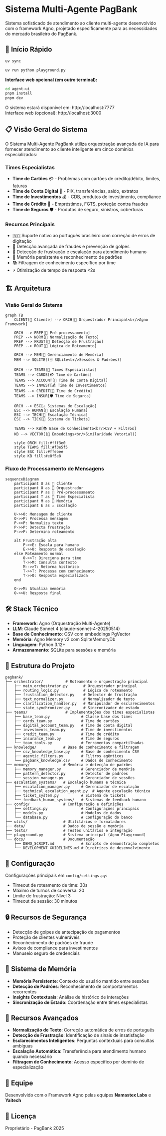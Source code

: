 # Sistema Multi-Agente PagBank

Sistema sofisticado de atendimento ao cliente multi-agente desenvolvido com o framework Agno, projetado especificamente para as necessidades do mercado brasileiro do PagBank.

## 🚀 Início Rápido

```bash
uv sync
```

```bash
uv run python playground.py
```

**Interface web opcional (em outro terminal):**
```bash
cd agent-ui
pnpm install
pnpm dev
```

O sistema estará disponível em: http://localhost:7777  
Interface web (opcional): http://localhost:3000

## 📋 Visão Geral do Sistema

O Sistema Multi-Agente PagBank utiliza orquestração avançada de IA para fornecer atendimento ao cliente inteligente em cinco domínios especializados:

### Times Especialistas
- **Time de Cartões** 💳 - Problemas com cartões de crédito/débito, limites, faturas
- **Time de Conta Digital** 🏦 - PIX, transferências, saldo, extratos
- **Time de Investimentos** 💰 - CDB, produtos de investimento, compliance
- **Time de Crédito** 💸 - Empréstimos, FGTS, proteção contra fraudes
- **Time de Seguros** 🛡️ - Produtos de seguro, sinistros, coberturas

### Recursos Principais
- 🇧🇷 Suporte nativo ao português brasileiro com correção de erros de digitação
- 🚨 Detecção avançada de fraudes e prevenção de golpes
- 😤 Detecção de frustração e escalação para atendimento humano
- 🧠 Memória persistente e reconhecimento de padrões
- 📚 Filtragem de conhecimento específico por time
- ⚡ Otimização de tempo de resposta <2s


## 🏗️ Arquitetura

### Visão Geral do Sistema

```mermaid
graph TB
    CLIENT[👤 Cliente] --> ORCH[🎯 Orquestrador Principal<br/>Agno Framework]
    
    ORCH --> PREP[📝 Pré-processamento]
    PREP --> NORM[🔧 Normalização de Texto]
    PREP --> FRUST[😤 Detecção de Frustração]
    PREP --> ROUT[🎯 Lógica de Roteamento]
    
    ORCH --> MEM[🧠 Gerenciamento de Memória]
    MEM --> SQLITE[(🗄️ SQLite<br/>Sessões & Padrões)]
    
    ORCH --> TEAMS[👥 Times Especialistas]
    TEAMS --> CARDS[💳 Time de Cartões]
    TEAMS --> ACCOUNT[🏦 Time de Conta Digital]
    TEAMS --> INVEST[💰 Time de Investimentos]
    TEAMS --> CREDIT[💸 Time de Crédito]
    TEAMS --> INSUR[🛡️ Time de Seguros]
    
    ORCH --> ESC[⚠️ Sistemas de Escalação]
    ESC --> HUMAN[👤 Escalação Humana]
    ESC --> TECH[🔧 Escalação Técnica]
    ESC --> TICK[🎫 Sistema de Tickets]
    
    TEAMS --> KB[📚 Base de Conhecimento<br/>CSV + Filtros]
    KB --> VECTOR[(🎯 Embeddings<br/>Similaridade Vetorial)]
    
    style ORCH fill:#fff3e0
    style TEAMS fill:#f3e5f5
    style ESC fill:#ffebee
    style KB fill:#e8f5e8
```

### Fluxo de Processamento de Mensagens

```mermaid
sequenceDiagram
    participant U as 👤 Cliente
    participant O as 🎯 Orquestrador
    participant P as 📝 Pré-processamento
    participant T as 👥 Time Especialista
    participant M as 🧠 Memória
    participant E as ⚠️ Escalação
    
    U->>O: Mensagem do cliente
    O->>P: Processa mensagem
    P->>P: Normaliza texto
    P->>P: Detecta frustração
    P->>P: Determina roteamento
    
    alt Frustração alta
        P->>E: Escala para humano
        E->>U: Resposta de escalação
    else Roteamento normal
        O->>T: Direciona para time
        T->>M: Consulta contexto
        M-->>T: Retorna histórico
        T->>T: Processa com conhecimento
        T->>O: Resposta especializada
    end
    
    O->>M: Atualiza memória
    O->>U: Resposta final
```

## 🛠️ Stack Técnico

- **Framework**: Agno (Orquestração Multi-Agente)
- **LLM**: Claude Sonnet 4 (claude-sonnet-4-20250514)
- **Base de Conhecimento**: CSV com embeddings PgVector
- **Memória**: Agno Memory v2 com SqliteMemoryDb
- **Linguagem**: Python 3.12+
- **Armazenamento**: SQLite para sessões e memória

## 📁 Estrutura do Projeto

```
pagbank/
├── orchestrator/          # Roteamento e orquestração principal
│   ├── main_orchestrator.py       # Orquestrador principal
│   ├── routing_logic.py           # Lógica de roteamento
│   ├── frustration_detector.py    # Detector de frustração
│   ├── text_normalizer.py         # Normalizador de texto
│   ├── clarification_handler.py   # Manipulador de esclarecimentos
│   └── state_synchronizer.py      # Sincronizador de estado
├── teams/                 # Implementações dos times especialistas
│   ├── base_team.py              # Classe base dos times
│   ├── cards_team.py             # Time de cartões
│   ├── digital_account_team.py   # Time de conta digital
│   ├── investments_team.py       # Time de investimentos
│   ├── credit_team.py            # Time de crédito
│   ├── insurance_team.py         # Time de seguros
│   └── team_tools.py             # Ferramentas compartilhadas
├── knowledge/            # Base de conhecimento e filtragem
│   ├── csv_knowledge_base.py     # Base de conhecimento CSV
│   ├── agentic_filters.py        # Filtros agênticos
│   └── pagbank_knowledge.csv     # Dados de conhecimento
├── memory/               # Memória e detecção de padrões
│   ├── memory_manager.py         # Gerenciador de memória
│   ├── pattern_detector.py       # Detector de padrões
│   └── session_manager.py        # Gerenciador de sessões
├── escalation_systems/   # Escalação humana e técnica
│   ├── escalation_manager.py     # Gerenciador de escalação
│   ├── technical_escalation_agent.py  # Agente escalação técnica
│   ├── ticket_system.py          # Sistema de tickets
│   └── feedback_human_systems/   # Sistemas de feedback humano
├── config/               # Configuração e definições
│   ├── settings.py               # Configurações principais
│   ├── models.py                 # Modelos de dados
│   └── database.py               # Configuração do banco
├── utils/                # Utilitários e formatadores
├── data/                 # Dados de sessão e memória
├── tests/                # Testes unitários e integração
├── playground.py         # Sistema principal (Agno Playground)
└── docs/                 # Documentação
    ├── DEMO_SCRIPT.md            # Scripts de demonstração completos
    └── DEVELOPMENT_GUIDELINES.md # Diretrizes de desenvolvimento
```

## 🔧 Configuração

Configurações principais em `config/settings.py`:
- Timeout de roteamento de time: 30s
- Máximo de turnos de conversa: 20
- Limite de frustração: Nível 3
- Timeout de sessão: 30 minutos

## 🔒 Recursos de Segurança

- Detecção de golpes de antecipação de pagamentos
- Proteção de clientes vulneráveis
- Reconhecimento de padrões de fraude
- Avisos de compliance para investimentos
- Manuseio seguro de credenciais

## 🧠 Sistema de Memória

- **Memória Persistente**: Contexto do usuário mantido entre sessões
- **Detecção de Padrões**: Reconhecimento de comportamentos recorrentes
- **Insights Contextuais**: Análise de histórico de interações
- **Sincronização de Estado**: Coordenação entre times especialistas

## 🎯 Recursos Avançados

- **Normalização de Texto**: Correção automática de erros de português
- **Detecção de Frustração**: Identificação de sinais de insatisfação
- **Esclarecimentos Inteligentes**: Perguntas contextuais para consultas ambíguas
- **Escalação Automática**: Transferência para atendimento humano quando necessário
- **Filtragem de Conhecimento**: Acesso específico por domínio de especialização

## 👥 Equipe

Desenvolvido com o Framework Agno pelas equipes **Namastex Labs** e **Yaitech**

## 📝 Licença

Proprietário - PagBank 2025